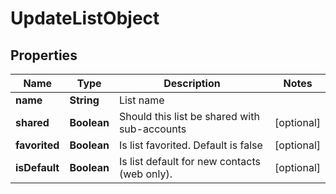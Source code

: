 
# UpdateListObject

## Properties
Name | Type | Description | Notes
------------ | ------------- | ------------- | -------------
**name** | **String** | List name | 
**shared** | **Boolean** | Should this list be shared with sub-accounts |  [optional]
**favorited** | **Boolean** | Is list favorited. Default is false |  [optional]
**isDefault** | **Boolean** | Is list default for new contacts (web only). |  [optional]



